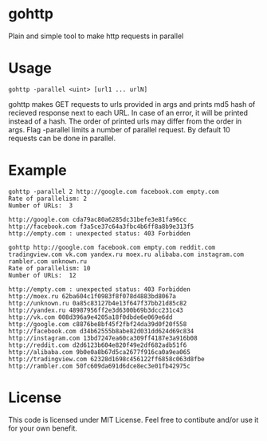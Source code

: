 # gohttp
Plain and simple tool to make http requests in parallel

# Usage
```
gohttp -parallel <uint> [url1 ... urlN]
```

gohttp makes GET requests to urls provided in args and prints md5 hash of recieved response next to each URL. In case of an error, it will be printed instead of a hash. The order of printed urls may differ from the order in args.
Flag -parallel limits a number of parallel request. By default 10 requests can be done in parallel. 

# Example
```
gohttp -parallel 2 http://google.com facebook.com empty.com
Rate of parallelism: 2
Number of URLs:  3

http://google.com cda79ac80a6285dc31befe3e81fa96cc
http://facebook.com f3a5ce37c64a3fbc4b6ff8a8b9e313f5
http://empty.com : unexpected status: 403 Forbidden
```

```
gohttp http://google.com facebook.com empty.com reddit.com tradingview.com vk.com yandex.ru moex.ru alibaba.com instagram.com rambler.com unknown.ru 
Rate of parallelism: 10
Number of URLs:  12

http://empty.com : unexpected status: 403 Forbidden
http://moex.ru 62ba604c1f0983f8f078d4883bd8067a
http://unknown.ru 0a85c83127b4e13f647f37bb21d85c82
http://yandex.ru 48987956ff2e3d6300b69b3dcc231c43
http://vk.com 008d396a9e4205a18f0dbde6e069e6dd
http://google.com c8876be8bf45f2fbf24da39d0f20f558
http://facebook.com d34b62555b8abe82d031dd624d69c834
http://instagram.com 13bd7247ea60ca309ff4187e3a916b08
http://reddit.com d2d6123b604e820f49e2df682adb51f6
http://alibaba.com 9b0e0a8b67d5ca2677f916ca0a9ea065
http://tradingview.com 62328d1698c456122ff6858c063d8fbe
http://rambler.com 50fc609da691d6dce8ec3e01fb42975c
```

# License
This code is licensed under MIT License. Feel free to contibute and/or use it for your own benefit.
